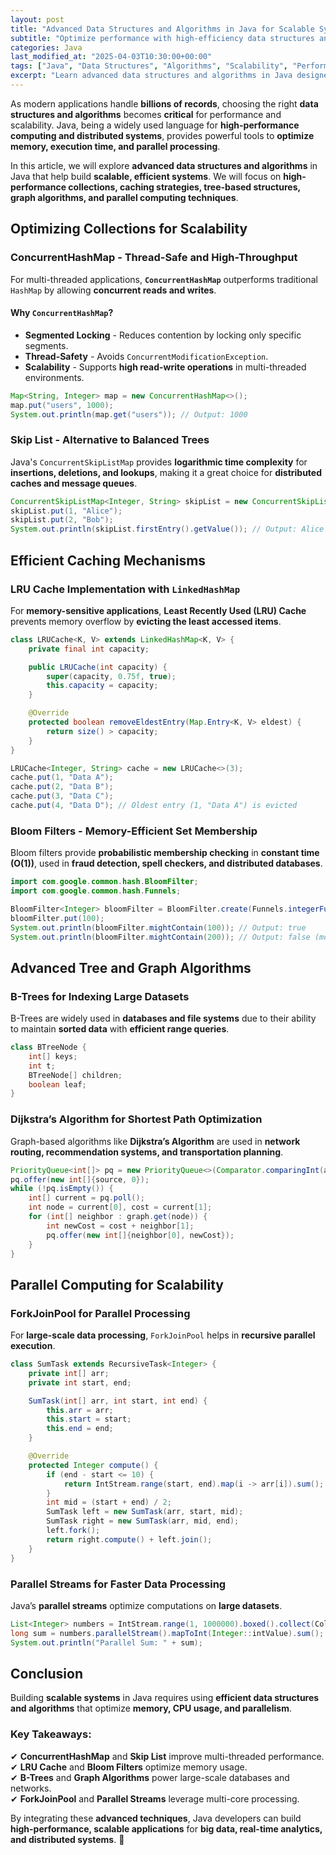```yaml
---
layout: post
title: "Advanced Data Structures and Algorithms in Java for Scalable Systems"
subtitle: "Optimize performance with high-efficiency data structures and algorithms for large-scale Java applications."
categories: Java
last_modified_at: "2025-04-03T10:30:00+00:00"
tags: ["Java", "Data Structures", "Algorithms", "Scalability", "Performance Optimization", "Big Data"]
excerpt: "Learn advanced data structures and algorithms in Java designed for scalable systems. Optimize performance with efficient memory usage, parallel processing, and data-intensive computing techniques."
---
```

As modern applications handle **billions of records**, choosing the right **data structures and algorithms** becomes **critical** for performance and scalability. Java, being a widely used language for **high-performance computing and distributed systems**, provides powerful tools to **optimize memory, execution time, and parallel processing**.

In this article, we will explore **advanced data structures and algorithms** in Java that help build **scalable, efficient systems**. We will focus on **high-performance collections, caching strategies, tree-based structures, graph algorithms, and parallel computing techniques**.

## Optimizing Collections for Scalability

### ConcurrentHashMap - Thread-Safe and High-Throughput

For multi-threaded applications, **`ConcurrentHashMap`** outperforms traditional `HashMap` by allowing **concurrent reads and writes**.

#### Why `ConcurrentHashMap`?
- **Segmented Locking** - Reduces contention by locking only specific segments.
- **Thread-Safety** - Avoids `ConcurrentModificationException`.
- **Scalability** - Supports **high read-write operations** in multi-threaded environments.

```java
Map<String, Integer> map = new ConcurrentHashMap<>();
map.put("users", 1000);
System.out.println(map.get("users")); // Output: 1000
```

### Skip List - Alternative to Balanced Trees

Java's `ConcurrentSkipListMap` provides **logarithmic time complexity** for **insertions, deletions, and lookups**, making it a great choice for **distributed caches and message queues**.

```java
ConcurrentSkipListMap<Integer, String> skipList = new ConcurrentSkipListMap<>();
skipList.put(1, "Alice");
skipList.put(2, "Bob");
System.out.println(skipList.firstEntry().getValue()); // Output: Alice
```

## Efficient Caching Mechanisms

### LRU Cache Implementation with `LinkedHashMap`

For **memory-sensitive applications**, **Least Recently Used (LRU) Cache** prevents memory overflow by **evicting the least accessed items**.

```java
class LRUCache<K, V> extends LinkedHashMap<K, V> {
    private final int capacity;

    public LRUCache(int capacity) {
        super(capacity, 0.75f, true);
        this.capacity = capacity;
    }

    @Override
    protected boolean removeEldestEntry(Map.Entry<K, V> eldest) {
        return size() > capacity;
    }
}

LRUCache<Integer, String> cache = new LRUCache<>(3);
cache.put(1, "Data A");
cache.put(2, "Data B");
cache.put(3, "Data C");
cache.put(4, "Data D"); // Oldest entry (1, "Data A") is evicted
```

### Bloom Filters - Memory-Efficient Set Membership

Bloom filters provide **probabilistic membership checking** in **constant time (O(1))**, used in **fraud detection, spell checkers, and distributed databases**.

```java
import com.google.common.hash.BloomFilter;
import com.google.common.hash.Funnels;

BloomFilter<Integer> bloomFilter = BloomFilter.create(Funnels.integerFunnel(), 500, 0.01);
bloomFilter.put(100);
System.out.println(bloomFilter.mightContain(100)); // Output: true
System.out.println(bloomFilter.mightContain(200)); // Output: false (most likely)
```

## Advanced Tree and Graph Algorithms

### B-Trees for Indexing Large Datasets

B-Trees are widely used in **databases and file systems** due to their ability to maintain **sorted data** with **efficient range queries**.

```java
class BTreeNode {
    int[] keys;
    int t;
    BTreeNode[] children;
    boolean leaf;
}
```

### Dijkstra’s Algorithm for Shortest Path Optimization

Graph-based algorithms like **Dijkstra’s Algorithm** are used in **network routing, recommendation systems, and transportation planning**.

```java
PriorityQueue<int[]> pq = new PriorityQueue<>(Comparator.comparingInt(a -> a[1]));
pq.offer(new int[]{source, 0});
while (!pq.isEmpty()) {
    int[] current = pq.poll();
    int node = current[0], cost = current[1];
    for (int[] neighbor : graph.get(node)) {
        int newCost = cost + neighbor[1];
        pq.offer(new int[]{neighbor[0], newCost});
    }
}
```

## Parallel Computing for Scalability

### ForkJoinPool for Parallel Processing

For **large-scale data processing**, `ForkJoinPool` helps in **recursive parallel execution**.

```java
class SumTask extends RecursiveTask<Integer> {
    private int[] arr;
    private int start, end;

    SumTask(int[] arr, int start, int end) {
        this.arr = arr;
        this.start = start;
        this.end = end;
    }

    @Override
    protected Integer compute() {
        if (end - start <= 10) {
            return IntStream.range(start, end).map(i -> arr[i]).sum();
        }
        int mid = (start + end) / 2;
        SumTask left = new SumTask(arr, start, mid);
        SumTask right = new SumTask(arr, mid, end);
        left.fork();
        return right.compute() + left.join();
    }
}
```

### Parallel Streams for Faster Data Processing

Java’s **parallel streams** optimize computations on **large datasets**.

```java
List<Integer> numbers = IntStream.range(1, 1000000).boxed().collect(Collectors.toList());
long sum = numbers.parallelStream().mapToInt(Integer::intValue).sum();
System.out.println("Parallel Sum: " + sum);
```

## Conclusion

Building **scalable systems** in Java requires using **efficient data structures and algorithms** that optimize **memory, CPU usage, and parallelism**.

### Key Takeaways:
✔ **ConcurrentHashMap** and **Skip List** improve multi-threaded performance.  
✔ **LRU Cache** and **Bloom Filters** optimize memory usage.  
✔ **B-Trees** and **Graph Algorithms** power large-scale databases and networks.  
✔ **ForkJoinPool** and **Parallel Streams** leverage multi-core processing.

By integrating these **advanced techniques**, Java developers can build **high-performance, scalable applications** for **big data, real-time analytics, and distributed systems**. 🚀
